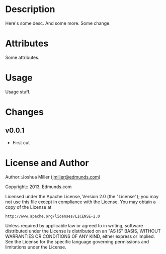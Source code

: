 Description
===========

Here's some desc.  And some more. Some change.

Attributes
==========

Some attributes.

Usage
=====

Usage stuff.

Changes
=======

## v0.0.1

- First cut

License and Author
==================

Author::Joshua Miller (<jmiller@edmunds.com>)

Copyright:: 2013, Edmunds.com

Licensed under the Apache License, Version 2.0 (the "License");
you may not use this file except in compliance with the License.
You may obtain a copy of the License at

    http://www.apache.org/licenses/LICENSE-2.0

Unless required by applicable law or agreed to in writing, software
distributed under the License is distributed on an "AS IS" BASIS,
WITHOUT WARRANTIES OR CONDITIONS OF ANY KIND, either express or implied.
See the License for the specific language governing permissions and
limitations under the License.
